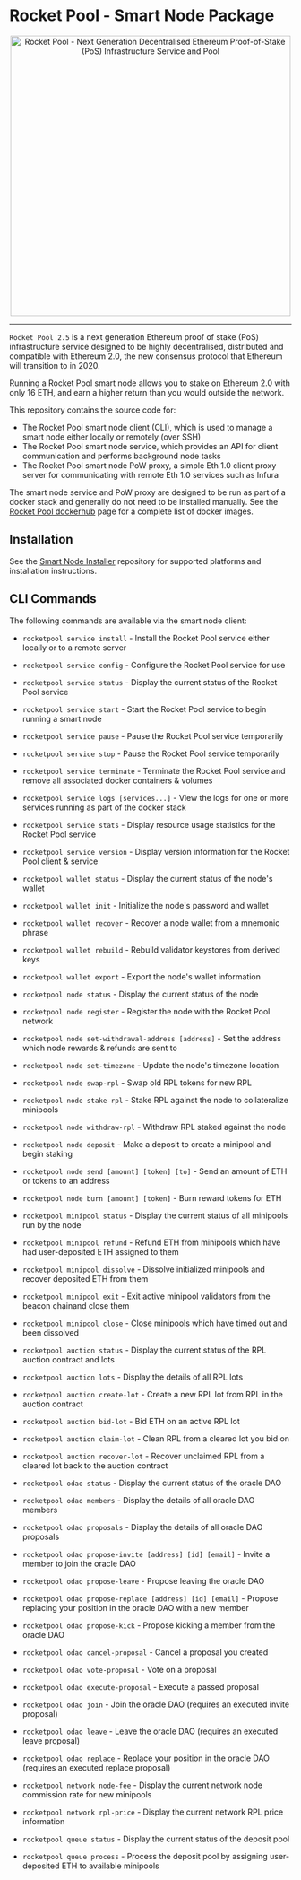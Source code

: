 # Rocket Pool - Smart Node Package

<p align="center">
  <img src="https://raw.githubusercontent.com/rocket-pool/rocketpool/master/images/logo.png?raw=true" alt="Rocket Pool - Next Generation Decentralised Ethereum Proof-of-Stake (PoS) Infrastructure Service and Pool" width="500" />
</p>

---

`Rocket Pool 2.5` is a next generation Ethereum proof of stake (PoS) infrastructure service designed to be highly decentralised, distributed and compatible with Ethereum 2.0, the new consensus protocol that Ethereum will transition to in 2020.

Running a Rocket Pool smart node allows you to stake on Ethereum 2.0 with only 16 ETH, and earn a higher return than you would outside the network.

This repository contains the source code for:

* The Rocket Pool smart node client (CLI), which is used to manage a smart node either locally or remotely (over SSH)
* The Rocket Pool smart node service, which provides an API for client communication and performs background node tasks
* The Rocket Pool smart node PoW proxy, a simple Eth 1.0 client proxy server for communicating with remote Eth 1.0 services such as Infura

The smart node service and PoW proxy are designed to be run as part of a docker stack and generally do not need to be installed manually.
See the [Rocket Pool dockerhub](https://hub.docker.com/u/rocketpool) page for a complete list of docker images.


## Installation

See the [Smart Node Installer](https://github.com/rocket-pool/smartnode-install) repository for supported platforms and installation instructions.


## CLI Commands

The following commands are available via the smart node client:

- `rocketpool service install` - Install the Rocket Pool service either locally or to a remote server
- `rocketpool service config` - Configure the Rocket Pool service for use
- `rocketpool service status` - Display the current status of the Rocket Pool service
- `rocketpool service start` - Start the Rocket Pool service to begin running a smart node
- `rocketpool service pause` - Pause the Rocket Pool service temporarily
- `rocketpool service stop` - Pause the Rocket Pool service temporarily
- `rocketpool service terminate` - Terminate the Rocket Pool service and remove all associated docker containers & volumes
- `rocketpool service logs [services...]` - View the logs for one or more services running as part of the docker stack
- `rocketpool service stats` - Display resource usage statistics for the Rocket Pool service
- `rocketpool service version` - Display version information for the Rocket Pool client & service

- `rocketpool wallet status` - Display the current status of the node's wallet
- `rocketpool wallet init` - Initialize the node's password and wallet
- `rocketpool wallet recover` - Recover a node wallet from a mnemonic phrase
- `rocketpool wallet rebuild` - Rebuild validator keystores from derived keys
- `rocketpool wallet export` - Export the node's wallet information

- `rocketpool node status` - Display the current status of the node
- `rocketpool node register` - Register the node with the Rocket Pool network
- `rocketpool node set-withdrawal-address [address]` - Set the address which node rewards & refunds are sent to
- `rocketpool node set-timezone` - Update the node's timezone location
- `rocketpool node swap-rpl` - Swap old RPL tokens for new RPL
- `rocketpool node stake-rpl` - Stake RPL against the node to collateralize minipools
- `rocketpool node withdraw-rpl` - Withdraw RPL staked against the node
- `rocketpool node deposit` - Make a deposit to create a minipool and begin staking
- `rocketpool node send [amount] [token] [to]` - Send an amount of ETH or tokens to an address
- `rocketpool node burn [amount] [token]` - Burn reward tokens for ETH

- `rocketpool minipool status` - Display the current status of all minipools run by the node
- `rocketpool minipool refund` - Refund ETH from minipools which have had user-deposited ETH assigned to them
- `rocketpool minipool dissolve` - Dissolve initialized minipools and recover deposited ETH from them
- `rocketpool minipool exit` - Exit active minipool validators from the beacon chainand close them
- `rocketpool minipool close` - Close minipools which have timed out and been dissolved

- `rocketpool auction status` - Display the current status of the RPL auction contract and lots
- `rocketpool auction lots` - Display the details of all RPL lots
- `rocketpool auction create-lot` - Create a new RPL lot from RPL in the auction contract
- `rocketpool auction bid-lot` - Bid ETH on an active RPL lot
- `rocketpool auction claim-lot` - Clean RPL from a cleared lot you bid on
- `rocketpool auction recover-lot` - Recover unclaimed RPL from a cleared lot back to the auction contract

- `rocketpool odao status` - Display the current status of the oracle DAO
- `rocketpool odao members` - Display the details of all oracle DAO members
- `rocketpool odao proposals` - Display the details of all oracle DAO proposals
- `rocketpool odao propose-invite [address] [id] [email]` - Invite a member to join the oracle DAO
- `rocketpool odao propose-leave` - Propose leaving the oracle DAO
- `rocketpool odao propose-replace [address] [id] [email]` - Propose replacing your position in the oracle DAO with a new member
- `rocketpool odao propose-kick` - Propose kicking a member from the oracle DAO
- `rocketpool odao cancel-proposal` - Cancel a proposal you created
- `rocketpool odao vote-proposal` - Vote on a proposal
- `rocketpool odao execute-proposal` - Execute a passed proposal
- `rocketpool odao join` - Join the oracle DAO (requires an executed invite proposal)
- `rocketpool odao leave` - Leave the oracle DAO (requires an executed leave proposal)
- `rocketpool odao replace` - Replace your position in the oracle DAO (requires an executed replace proposal)

- `rocketpool network node-fee` - Display the current network node commission rate for new minipools
- `rocketpool network rpl-price` - Display the current network RPL price information

- `rocketpool queue status` - Display the current status of the deposit pool
- `rocketpool queue process` - Process the deposit pool by assigning user-deposited ETH to available minipools


